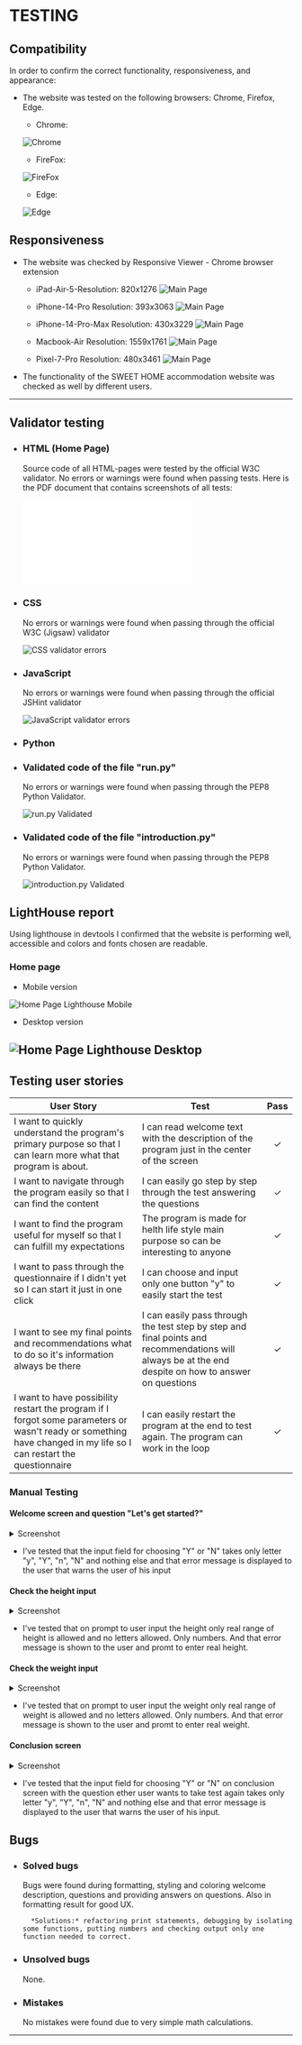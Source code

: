 # TESTING

## Compatibility

In order to confirm the correct functionality, responsiveness, and appearance:

+ The website was tested on the following browsers: Chrome, Firefox, Edge.

    - Chrome:

    ![Chrome](documentation/chrome.png)

    - FireFox:

    ![FireFox](documentation/firefox.jpg)

    - Edge:

    ![Edge](documentation/edge.jpg)

## Responsiveness

+ The website was checked by Responsive Viewer - Chrome browser extension
    - iPad-Air-5-Resolution: 820x1276
    ![Main Page](documentation/iPad-Air-5-820x1276.png)
    
    - iPhone-14-Pro Resolution: 393x3063
    ![Main Page](documentation/iPhone-14-Pro-393x3063.png)
    
    - iPhone-14-Pro-Max Resolution: 430x3229
    ![Main Page](documentation/iPhone-14-Pro-Max-430x3229.png)
    
    - Macbook-Air Resolution: 1559x1761
    ![Main Page](documentation/Macbook-Air-1559x1761.png)
    
    - Pixel-7-Pro Resolution: 480x3461
    ![Main Page](documentation/Pixel-7-Pro-480x3461.png)


+ The functionality of the SWEET HOME accommodation website was checked as well by different users.

---
## Validator testing

+ ### HTML (Home Page)
  Source code of all HTML-pages were tested by the official W3C validator.
  No errors or warnings were found when passing tests.
  Here is the PDF document that contains screenshots of all tests:

  ![HTML Validator](documentation/html-validation.pdf)
        
+ ### CSS
  No errors or warnings were found when passing through the official W3C (Jigsaw) validator

  ![CSS validator errors](documentation/w3_validator_css_errors.png)

+ ### JavaScript
  No errors or warnings were found when passing through the official JSHint validator

  ![JavaScript validator errors](documentation/jshint_validator.png)  

+ ###  Python

+ ### Validated code of the file "run.py"
  No errors or warnings were found when passing through the PEP8 Python Validator.

  ![run.py Validated](documentation/run.png)
        
+ ### Validated code of the file "introduction.py"
  No errors or warnings were found when passing through the PEP8 Python Validator.

  ![introduction.py Validated](documentation/intro.png)




## LightHouse report

  Using lighthouse in devtools I confirmed that the website is performing well, accessible and colors and fonts chosen are readable.
    
  ### Home page

  + Mobile version

  ![Home Page Lighthouse Mobile](documentation/lighthouse_home_page.png)

  + Desktop version
  
  ![Home Page Lighthouse Desktop](documentation/lighthouse_home_page_desk.png)
---

## Testing user stories
 
User Story |  Test | Pass
--- | --- | :---:
I want to quickly understand the program's primary purpose so that I can learn more what that program is about. | I can read welcome text with the description of the program just in the center of the screen | &check;​
I want to navigate through the program easily so that I can find the content | I can easily go step by step through the test answering the questions | &check;​
I want to find the program useful for myself so that I can fulfill my expectations | The program is made for helth life style main purpose so can be interesting to anyone| &check;
I want to pass through the questionnaire if I didn't yet so I can start it just in one click | I can choose and input only one button "y" to easily start the test | &check;
I want to see my final points and recommendations what to do so it's information always be there | I can easily pass through the test step by step and final points and recommendations will always be at the end despite on how to answer on questions | &check;
I want to have possibility restart the program if I forgot some parameters or wasn't ready or something have changed in my life so I can restart the questionnaire | I can easily restart the program at the end to test again. The program can work in the loop | &check;

 ### Manual Testing

 #### Welcome screen and question "Let's get started?"

<details><summary>Screenshot</summary>
<img src="documentation/welcome.png">
</details>

  - I've tested that the input field for choosing "Y" or "N" takes only  letter "y", "Y", "n", "N" and nothing else and that error message is displayed to the user that warns the user of his input

 #### Check the height input 

<details><summary>Screenshot</summary>
<img src="documentation/height.png">
</details>

   - I've tested that on prompt to user input the height only real range of height is allowed and no letters allowed. Only numbers. And that  error message is shown to the user and promt to enter real height.

 #### Check the weight input 

<details><summary>Screenshot</summary>
<img src="documentation/weight.png">
</details>

  - I've tested that on prompt to user input the weight only real range of weight is allowed and no letters allowed. Only numbers. And that  error message is shown to the user and promt to enter real weight.

 #### Conclusion screen

<details><summary>Screenshot</summary>
<img src="documentation/result.png">
</details>

  - I've tested that the input field for choosing "Y" or "N" on conclusion screen with the question ether user wants to take test again takes only letter "y", "Y", "n", "N" and nothing else and that error message is displayed to the user that warns the user of his input.


## Bugs
+ ### Solved bugs
    Bugs were found during formatting, styling and coloring welcome description, questions and providing answers on questions. Also in formatting result for good UX.
    
        *Solutions:* refactoring print statements, debugging by isolating some functions, putting numbers and checking output only one function needed to correct.

+ ### Unsolved bugs
    None.

+ ### Mistakes
    No mistakes were found due to very simple math calculations.    
---
